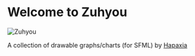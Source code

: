 # Welcome to Zuhyou

![Zuhyou](https://i.imgur.com/VyCCA1b.png)

A collection of drawable graphs/charts (for SFML)
by [Hapaxia](http://github.com/Hapaxia)
